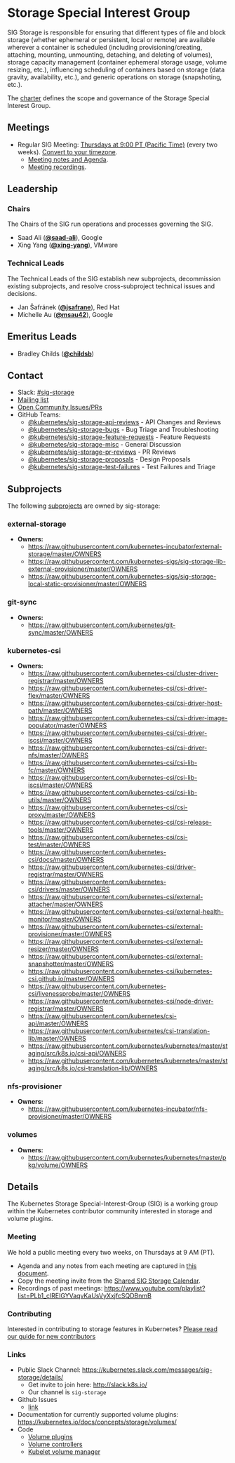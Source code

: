 <!---
This is an autogenerated file!

Please do not edit this file directly, but instead make changes to the
sigs.yaml file in the project root.

To understand how this file is generated, see https://git.k8s.io/community/generator/README.md
--->
# Storage Special Interest Group

SIG Storage is responsible for ensuring that different types of file and block storage (whether ephemeral or persistent, local or remote) are available wherever a container is scheduled (including provisioning/creating, attaching, mounting, unmounting, detaching, and deleting of volumes), storage capacity management (container ephemeral storage usage, volume resizing, etc.), influencing scheduling of containers based on storage (data gravity, availability, etc.), and generic operations on storage (snapshoting, etc.).

The [charter](charter.md) defines the scope and governance of the Storage Special Interest Group.

## Meetings
* Regular SIG Meeting: [Thursdays at 9:00 PT (Pacific Time)](https://docs.google.com/document/d/1FQx0BPlkkl1Bn0c9ocVBxYIKojpmrS1CFP5h0DI68AE/edit) (every two weeks). [Convert to your timezone](http://www.thetimezoneconverter.com/?t=9:00&tz=PT%20%28Pacific%20Time%29).
  * [Meeting notes and Agenda](https://docs.google.com/document/d/1-8KEG8AjAgKznS9NFm3qWqkGyCHmvU6HVl0sk5hwoAE/edit?usp=sharing).
  * [Meeting recordings](https://www.youtube.com/watch?v=Eh7Qa7KOL8o&list=PL69nYSiGNLP02-BMqJdfFgGxYQ4Nb-2Qq).

## Leadership

### Chairs
The Chairs of the SIG run operations and processes governing the SIG.

* Saad Ali (**[@saad-ali](https://github.com/saad-ali)**), Google
* Xing Yang (**[@xing-yang](https://github.com/xing-yang)**), VMware

### Technical Leads
The Technical Leads of the SIG establish new subprojects, decommission existing
subprojects, and resolve cross-subproject technical issues and decisions.

* Jan Šafránek (**[@jsafrane](https://github.com/jsafrane)**), Red Hat
* Michelle Au (**[@msau42](https://github.com/msau42)**), Google

## Emeritus Leads

* Bradley Childs (**[@childsb](https://github.com/childsb)**)

## Contact
- Slack: [#sig-storage](https://kubernetes.slack.com/messages/sig-storage)
- [Mailing list](https://groups.google.com/forum/#!forum/kubernetes-sig-storage)
- [Open Community Issues/PRs](https://github.com/kubernetes/community/labels/sig%2Fstorage)
- GitHub Teams:
    - [@kubernetes/sig-storage-api-reviews](https://github.com/orgs/kubernetes/teams/sig-storage-api-reviews) - API Changes and Reviews
    - [@kubernetes/sig-storage-bugs](https://github.com/orgs/kubernetes/teams/sig-storage-bugs) - Bug Triage and Troubleshooting
    - [@kubernetes/sig-storage-feature-requests](https://github.com/orgs/kubernetes/teams/sig-storage-feature-requests) - Feature Requests
    - [@kubernetes/sig-storage-misc](https://github.com/orgs/kubernetes/teams/sig-storage-misc) - General Discussion
    - [@kubernetes/sig-storage-pr-reviews](https://github.com/orgs/kubernetes/teams/sig-storage-pr-reviews) - PR Reviews
    - [@kubernetes/sig-storage-proposals](https://github.com/orgs/kubernetes/teams/sig-storage-proposals) - Design Proposals
    - [@kubernetes/sig-storage-test-failures](https://github.com/orgs/kubernetes/teams/sig-storage-test-failures) - Test Failures and Triage

## Subprojects

The following [subprojects][subproject-definition] are owned by sig-storage:
### external-storage
- **Owners:**
  - https://raw.githubusercontent.com/kubernetes-incubator/external-storage/master/OWNERS
  - https://raw.githubusercontent.com/kubernetes-sigs/sig-storage-lib-external-provisioner/master/OWNERS
  - https://raw.githubusercontent.com/kubernetes-sigs/sig-storage-local-static-provisioner/master/OWNERS
### git-sync
- **Owners:**
  - https://raw.githubusercontent.com/kubernetes/git-sync/master/OWNERS
### kubernetes-csi
- **Owners:**
  - https://raw.githubusercontent.com/kubernetes-csi/cluster-driver-registrar/master/OWNERS
  - https://raw.githubusercontent.com/kubernetes-csi/csi-driver-flex/master/OWNERS
  - https://raw.githubusercontent.com/kubernetes-csi/csi-driver-host-path/master/OWNERS
  - https://raw.githubusercontent.com/kubernetes-csi/csi-driver-image-populator/master/OWNERS
  - https://raw.githubusercontent.com/kubernetes-csi/csi-driver-iscsi/master/OWNERS
  - https://raw.githubusercontent.com/kubernetes-csi/csi-driver-nfs/master/OWNERS
  - https://raw.githubusercontent.com/kubernetes-csi/csi-lib-fc/master/OWNERS
  - https://raw.githubusercontent.com/kubernetes-csi/csi-lib-iscsi/master/OWNERS
  - https://raw.githubusercontent.com/kubernetes-csi/csi-lib-utils/master/OWNERS
  - https://raw.githubusercontent.com/kubernetes-csi/csi-proxy/master/OWNERS
  - https://raw.githubusercontent.com/kubernetes-csi/csi-release-tools/master/OWNERS
  - https://raw.githubusercontent.com/kubernetes-csi/csi-test/master/OWNERS
  - https://raw.githubusercontent.com/kubernetes-csi/docs/master/OWNERS
  - https://raw.githubusercontent.com/kubernetes-csi/driver-registrar/master/OWNERS
  - https://raw.githubusercontent.com/kubernetes-csi/drivers/master/OWNERS
  - https://raw.githubusercontent.com/kubernetes-csi/external-attacher/master/OWNERS
  - https://raw.githubusercontent.com/kubernetes-csi/external-health-monitor/master/OWNERS
  - https://raw.githubusercontent.com/kubernetes-csi/external-provisioner/master/OWNERS
  - https://raw.githubusercontent.com/kubernetes-csi/external-resizer/master/OWNERS
  - https://raw.githubusercontent.com/kubernetes-csi/external-snapshotter/master/OWNERS
  - https://raw.githubusercontent.com/kubernetes-csi/kubernetes-csi.github.io/master/OWNERS
  - https://raw.githubusercontent.com/kubernetes-csi/livenessprobe/master/OWNERS
  - https://raw.githubusercontent.com/kubernetes-csi/node-driver-registrar/master/OWNERS
  - https://raw.githubusercontent.com/kubernetes/csi-api/master/OWNERS
  - https://raw.githubusercontent.com/kubernetes/csi-translation-lib/master/OWNERS
  - https://raw.githubusercontent.com/kubernetes/kubernetes/master/staging/src/k8s.io/csi-api/OWNERS
  - https://raw.githubusercontent.com/kubernetes/kubernetes/master/staging/src/k8s.io/csi-translation-lib/OWNERS
### nfs-provisioner
- **Owners:**
  - https://raw.githubusercontent.com/kubernetes-incubator/nfs-provisioner/master/OWNERS
### volumes
- **Owners:**
  - https://raw.githubusercontent.com/kubernetes/kubernetes/master/pkg/volume/OWNERS

[subproject-definition]: https://github.com/kubernetes/community/blob/master/governance.md#subprojects
<!-- BEGIN CUSTOM CONTENT -->

## Details
The Kubernetes Storage Special-Interest-Group (SIG) is a working group within the Kubernetes contributor community interested in storage and volume plugins.

### Meeting
We hold a public meeting every two weeks, on Thursdays at 9 AM (PT).
* Agenda and any notes from each meeting are captured in [this document](https://docs.google.com/document/d/1-8KEG8AjAgKznS9NFm3qWqkGyCHmvU6HVl0sk5hwoAE/edit?usp=sharing).
* Copy the meeting invite from the [Shared SIG Storage Calendar](https://calendar.google.com/calendar/embed?src=vvvo48r6cprccii1lsava6p2uc%40group.calendar.google.com).
* Recordings of past meetings: https://www.youtube.com/playlist?list=PLb1_clREIGYVaqvKaUsVyXxjfcSQDBnmB

### Contributing
Interested in contributing to storage features in Kubernetes? [Please read our guide for new contributors](/sig-storage/CONTRIBUTING.md)

### Links
* Public Slack Channel: https://kubernetes.slack.com/messages/sig-storage/details/
  * Get invite to join here: http://slack.k8s.io/
  * Our channel is `sig-storage`
* Github Issues
  * [link](https://github.com/kubernetes/kubernetes/issues?q=is%3Aopen+is%3Aissue+label%3Asig%2Fstorage)
* Documentation for currently supported volume plugins: https://kubernetes.io/docs/concepts/storage/volumes/
* Code
  * [Volume plugins](https://github.com/kubernetes/kubernetes/tree/master/pkg/volume)
  * [Volume controllers](https://github.com/kubernetes/kubernetes/tree/master/pkg/controller/volume/)
  * [Kubelet volume manager](https://github.com/kubernetes/kubernetes/blob/master/pkg/kubelet/volumemanager/)

<!-- END CUSTOM CONTENT -->
